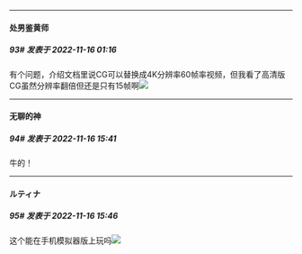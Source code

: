 

*****

####  处男鉴黄师  
##### 93#       发表于 2022-11-16 01:16

有个问题，介绍文档里说CG可以替换成4K分辨率60帧率视频，但我看了高清版CG虽然分辨率翻倍但还是只有15帧啊<img src="https://static.saraba1st.com/image/smiley/face2017/091.png" referrerpolicy="no-referrer">



*****

####  无聊的神  
##### 94#       发表于 2022-11-16 15:41

牛的！

*****

####  ルティナ  
##### 95#       发表于 2022-11-16 15:46

这个能在手机模拟器版上玩吗<img src="https://static.saraba1st.com/image/smiley/face2017/029.png" referrerpolicy="no-referrer">

